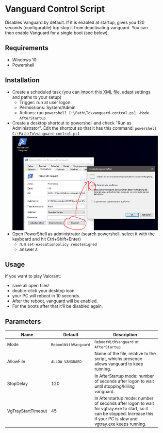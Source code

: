 # Vanguard Control Script

Disables Vanguard by default. If it is enabled at startup, gives you 120 seconds (configurable)
top stop it from deactivating vanguard. You can then enable Vanguard for a single boot (see below).

## Requirements

* Windows 10
* Powershell

## Installation

* Create a scheduled task (you can import [this XML file](VanguardControlAtStartup.xml), adapt settings and paths to your setup)
  * Trigger: run at user logon
  * Permissions: System/Admin
  * Actions: run `powershell C:\Path\To\vanguard-control.ps1 -Mode AfterStartup`
* Create a desktop shortcut to powershell and check "Run as Administrator". Edit the shortcut so that it has this command:
  `powershell C:\Path\To\vanguard-control.ps1`
  ![desktop shortcut](desktop-shortcut.png)
* Open PowerShell as administrator (search powershell, select it with the keyboard and hit Ctrl+Shift+Enter)
  * run `set-executionpolicy remotesigned`
  * answer `A`

## Usage

If you want to play Valorant:
* save all open files!
* double-click your desktop icon
* your PC will reboot in 10 seconds.
* After the reboot, vanguard will be enabled.
* For the boots after that it'll be disabled again.

## Parameters

|Name              |Default             |Description                           |
|------------------|--------------------|--------------------------------------|
|Mode              |`RebootWithVanguard`|`RebootWithVanguard` or `AfterStartup`|
|AllowFile         |`ALLOW VANGUARD`    |Name of the file, relative to the script, whichs presence allows vanguard to keep running.|
|StopDelay         |120                 |In AfterStartup mode: number of seconds after logon to wait until stopping/killing vanguard.|
|VgTrayStartTimeout|45                  |In Afterstartup mode: number of seconds after logon to wait for vgtray.exe to start, so it can be stopped. Increase this if your PC is slow and vgtray.exe keeps running.|
